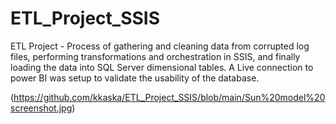 # ETL_Project_SSIS
ETL Project - Process of gathering and cleaning data from corrupted log files, performing transformations and orchestration in SSIS, and finally loading the data into SQL Server dimensional tables. A Live connection to power BI was setup to validate the usability of the database.


(https://github.com/kkaska/ETL_Project_SSIS/blob/main/Sun%20model%20screenshot.jpg)
